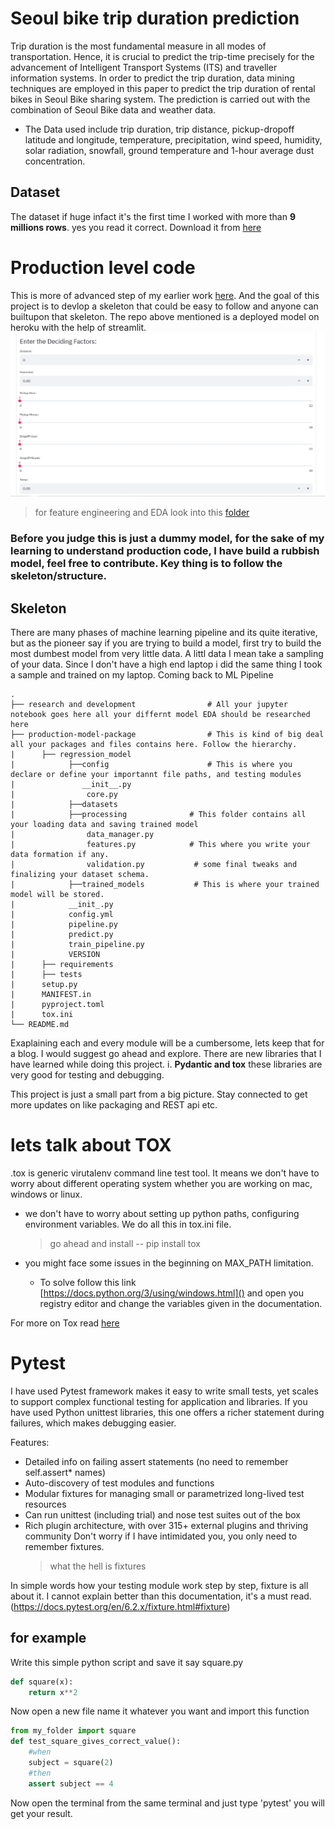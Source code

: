 # Seoul bike trip duration prediction
Trip duration is the most fundamental measure in all modes of transportation. Hence, it is crucial to predict the trip-time precisely for the advancement of Intelligent Transport Systems (ITS) and traveller information systems. In order to predict the trip duration, data mining techniques are employed in this paper to predict the trip duration of rental bikes in Seoul Bike sharing system. The prediction is carried out with the combination of Seoul Bike data and weather data. 

- The Data used include trip duration, trip distance, pickup-dropoff latitude and longitude, temperature, precipitation, wind speed, humidity, solar radiation, snowfall, ground temperature and 1-hour average dust concentration. 
## Dataset
The dataset if huge infact it's the first time I worked with more than **9 millions rows**. yes you read it correct.
Download it from [here](https://www.kaggle.com/saurabhshahane/seoul-bike-trip-duration-prediction)

# Production level code
This is more of advanced step of my earlier work [here](https://github.com/AIsquare/Seoul-Bike-Trip-Duration-Prediction). And the goal of this project is to devlop a skeleton that  could be easy to follow and anyone can builtupon that skeleton. The repo above mentioned is a deployed model on heroku with the help of streamlit. 
![](heroku.jpg)



> for feature engineering and EDA look into this [folder](https://github.com/AIsquare/seoul-bike-trip-duration-prediction-deployment/upload/main/research%20and%20development)

### Before you judge this is just a dummy model, for the sake of my learning to understand production code, I have build a rubbish model, feel free to contribute. Key thing is to follow the skeleton/structure.
## Skeleton
There are many phases of machine learning pipeline and its quite iterative, but as the pioneer say if you are trying to build a model, first try to build the most dumbest model from very little data. A littl data I mean take a sampling of your data. Since I don't have a high end laptop i did the same thing I took a sample and trained on my laptop. Coming back to ML Pipeline

    .
    ├── research and development                # All your jupyter notebook goes here all your differnt model EDA should be researched here
    ├── production-model-package                # This is kind of big deal all your packages and files contains here. Follow the hierarchy.
    |      ├── regression_model
    |            ├──config                      # This is where you declare or define your importannt file paths, and testing modules
    |               __init__.py
    |                core.py
    |            ├──datasets
    |            ├──processing              # This folder contains all your loading data and saving trained model
    |                data_manager.py
    |                features.py            # This where you write your data formation if any.
    |                validation.py           # some final tweaks and finalizing your dataset schema.
    |            ├──trained_models           # This is where your trained model will be stored.
    |            __init_.py
    |            config.yml
    |            pipeline.py
    |            predict.py
    |            train_pipeline.py
    |            VERSION
    |      ├── requirements
    |      ├── tests
    |      setup.py
    |      MANIFEST.in
    |      pyproject.toml
    |      tox.ini                   
    └── README.md
    
Exaplaining each and every module will be a cumbersome, lets keep that for a blog. I would suggest go ahead and explore. There are new libraries that I have learned
while doing this project. i. **Pydantic and tox** these libraries are very good for testing and debugging.

This project is just a small part from a big picture. Stay connected to get more updates on like packaging and REST api etc.

# lets talk about TOX
.tox is generic virutalenv command line test tool.
It means we don't have to worry about different operating system
whether you are working on mac, windows or linux.
- we don't have to worry about setting up python paths, configuring environment variables.
We do all this in tox.ini file.

    > go ahead and install -- pip install tox
- you might face some issues in the beginning on MAX_PATH limitation.
    - To solve follow this link [https://docs.python.org/3/using/windows.html]()
    and open you registry editor and change the variables given in the documentation.
    
For more on Tox read [here](https://christophergs.com/python/2020/04/12/python-tox-why-use-it-and-tutorial/)

# Pytest
I have used Pytest framework makes it easy to write small tests, yet
scales to support complex functional testing for application and libraries.
If you have used Python unittest libraries, this one offers a richer statement during failures,
which makes debugging easier. 

Features:
- Detailed info on failing assert statements (no need to remember self.assert* names)
- Auto-discovery of test modules and functions
- Modular fixtures for managing small or parametrized long-lived test resources
- Can run unittest (including trial) and nose test suites out of the box 
- Rich plugin architecture, with over 315+ external plugins and thriving community
Don't worry if I have intimidated you, you only need to remember fixtures.
    > what the hell is fixtures

In simple words how your testing module work step by step, fixture is all about it. 
I cannot explain better than this documentation, it's a must read. (https://docs.pytest.org/en/6.2.x/fixture.html#fixture)
## for example
Write this simple python script and save it say square.py
```python
def square(x):
    return x**2
```
Now open a new file name it whatever you want and import this function
```python
from my_folder import square
def test_square_gives_correct_value():
    #when
    subject = square(2)
    #then
    assert subject == 4
```
Now open the terminal from the same terminal and just type 'pytest' you will get your result.
